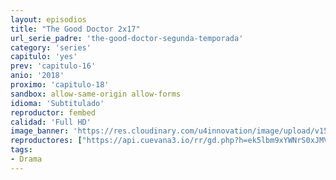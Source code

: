 ```yaml
---
layout: episodios
title: "The Good Doctor 2x17"
url_serie_padre: 'the-good-doctor-segunda-temporada'
category: 'series'
capitulo: 'yes'
prev: 'capitulo-16'
anio: '2018'
proximo: 'capitulo-18'
sandbox: allow-same-origin allow-forms
idioma: 'Subtitulado'
reproductor: fembed
calidad: 'Full HD'
image_banner: 'https://res.cloudinary.com/u4innovation/image/upload/v1560111093/goodd-dcotro-banner-min_tsja92.jpg'
reproductores: ["https://api.cuevana3.io/rr/gd.php?h=ek5lbm9xYWNrS0xJMVp5b21KREk0dFBLbjVkaHhkRGdrOG1jbnBpUnhhS1ZtNVI0b1kvUXg2blppNlNHMjZyTTJNYVNsNjIwcWNTY3BHbUpuYW5QeTgyU3FadVkyUT09"]
tags:
- Drama
---
```












